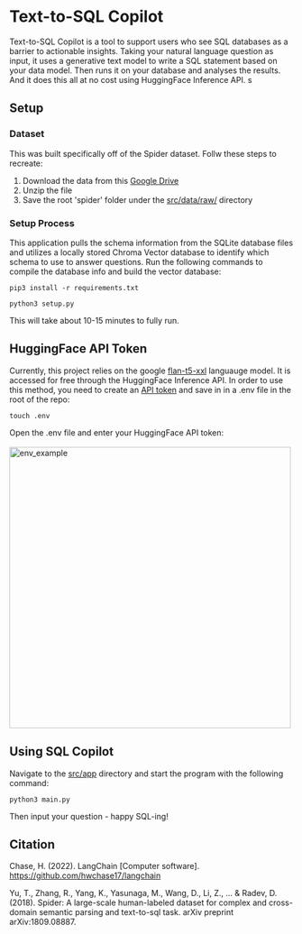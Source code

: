 Text-to-SQL Copilot
==============================

Text-to-SQL Copilot is a tool to support users who see SQL databases as a barrier to actionable insights. Taking your natural language question as input, it uses a generative text model to write a SQL statement based on your data model. Then runs it on your database and analyses the results. And it does this all at no cost using HuggingFace Inference API.
s


## Setup
### Dataset
This was built specifically off of the Spider dataset. Follw these steps to recreate:
1. Download the data from this [Google Drive](https://drive.google.com/uc?export=download&id=1TqleXec_OykOYFREKKtschzY29dUcVAQ)
2. Unzip the file
3. Save the root 'spider' folder under the [src/data/raw/](https://github.com/BrettlyCD/text-to-sql/tree/main/src/data/raw) directory

### Setup Process
This application pulls the schema information from the SQLite database files and utilizes a locally stored Chroma Vector database to identify which schema to use to answer questions. Run the following commands to compile the database info and build the vector database:

```
pip3 install -r requirements.txt
```
```
python3 setup.py
```

This will take about 10-15 minutes to fully run.

## HuggingFace API Token
Currently, this project relies on the google [flan-t5-xxl](https://huggingface.co/google/flan-t5-xxl) languauge model. It is accessed for free through the HuggingFace Inference API. In order to use this method, you need to create an [API token](https://huggingface.co/settings/tokens) and save in in a .env file in the root of the repo:

```
touch .env
```

Open the .env file and enter your HuggingFace API token:
\
\
<img width="499" alt="env_example" src="https://github.com/BrettlyCD/text-to-sql/assets/42612621/aa3c6e5f-428b-45be-b626-e5a373a680f5">

## Using SQL Copilot
Navigate to the [src/app](https://github.com/BrettlyCD/text-to-sql/tree/docs/src) directory and start the program with the following command:
```
python3 main.py
```

Then input your question - happy SQL-ing!


## Citation 

Chase, H. (2022). LangChain [Computer software]. https://github.com/hwchase17/langchain

Yu, T., Zhang, R., Yang, K., Yasunaga, M., Wang, D., Li, Z., ... & Radev, D. (2018). Spider: A large-scale human-labeled dataset for complex and cross-domain semantic parsing and text-to-sql task. arXiv preprint arXiv:1809.08887.
